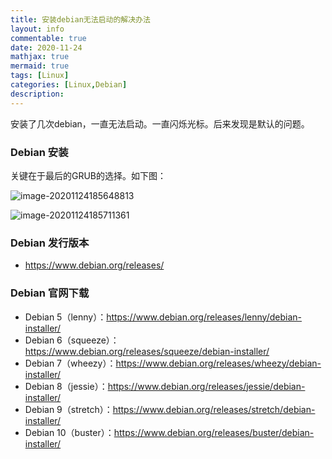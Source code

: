 ```yaml
---
title: 安装debian无法启动的解决办法
layout: info
commentable: true
date: 2020-11-24
mathjax: true
mermaid: true
tags: [Linux]
categories: [Linux,Debian]
description: 
---
```


安装了几次debian，一直无法启动。一直闪烁光标。后来发现是默认的问题。

<!--more-->

### Debian 安装

关键在于最后的GRUB的选择。如下图：

![image-20201124185648813](/images/2020/11/image-20201124185648813.png)

![image-20201124185711361](/images/2020/11/image-20201124185711361.png)

### Debian 发行版本

- https://www.debian.org/releases/

### Debian 官网下载

- Debian 5（lenny）：https://www.debian.org/releases/lenny/debian-installer/
- Debian 6（squeeze）：https://www.debian.org/releases/squeeze/debian-installer/
- Debian 7（wheezy）：https://www.debian.org/releases/wheezy/debian-installer/
- Debian 8（jessie）：https://www.debian.org/releases/jessie/debian-installer/
- Debian 9（stretch）：https://www.debian.org/releases/stretch/debian-installer/
- Debian 10（buster）：https://www.debian.org/releases/buster/debian-installer/